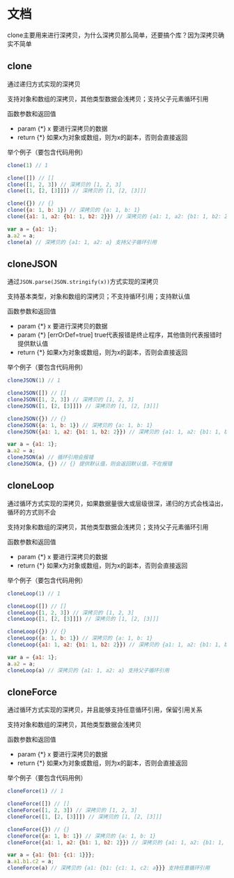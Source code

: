 # 文档
clone主要用来进行深拷贝，为什么深拷贝那么简单，还要搞个库？因为深拷贝确实不简单

## clone
通过递归方式实现的深拷贝

支持对象和数组的深拷贝，其他类型数据会浅拷贝；支持父子元素循环引用

函数参数和返回值

- param {\*} x 要进行深拷贝的数据
- return {\*} 如果x为对象或数组，则为x的副本，否则会直接返回

举个例子（要包含代码用例）

```js
clone(1) // 1

clone([]) // []
clone([1, 2, 3]) // 深拷贝的 [1, 2, 3]
clone([1, [2, [3]]]) // 深拷贝的 [1, [2, [3]]]

clone({}) // {}
clone({a: 1, b: 1}) // 深拷贝的 {a: 1, b: 1}
clone({a1: 1, a2: {b1: 1, b2: 2}}) // 深拷贝的 {a1: 1, a2: {b1: 1, b2: 2}}

var a = {a1: 1};
a.a2 = a;
clone(a) // 深拷贝的 {a1: 1, a2: a} 支持父子循环引用
```

## cloneJSON
通过`JSON.parse(JSON.stringify(x))`方式实现的深拷贝

支持基本类型，对象和数组的深拷贝；不支持循环引用；支持默认值

函数参数和返回值

- param {\*} x 要进行深拷贝的数据
- param {\*} [errOrDef=true] true代表报错是终止程序，其他值则代表报错时提供默认值
- return {\*} 如果x为对象或数组，则为x的副本，否则会直接返回

举个例子（要包含代码用例）

```js
cloneJSON(1) // 1

cloneJSON([]) // []
cloneJSON([1, 2, 3]) // 深拷贝的 [1, 2, 3]
cloneJSON([1, [2, [3]]]) // 深拷贝的 [1, [2, [3]]]

cloneJSON({}) // {}
cloneJSON({a: 1, b: 1}) // 深拷贝的 {a: 1, b: 1}
cloneJSON({a1: 1, a2: {b1: 1, b2: 2}}) // 深拷贝的 {a1: 1, a2: {b1: 1, b2: 2}}

var a = {a1: 1};
a.a2 = a;
cloneJSON(a) // 循环引用会报错
cloneJSON(a, {}) // {} 提供默认值，则会返回默认值，不在报错
```


## cloneLoop
通过循环方式实现的深拷贝，如果数据量很大或层级很深，递归的方式会栈溢出，循环的方式则不会

支持对象和数组的深拷贝，其他类型数据会浅拷贝；支持父子元素循环引用

函数参数和返回值

- param {\*} x 要进行深拷贝的数据
- return {\*} 如果x为对象或数组，则为x的副本，否则会直接返回

举个例子（要包含代码用例）

```js
cloneLoop(1) // 1

cloneLoop([]) // []
cloneLoop([1, 2, 3]) // 深拷贝的 [1, 2, 3]
cloneLoop([1, [2, [3]]]) // 深拷贝的 [1, [2, [3]]]

cloneLoop({}) // {}
cloneLoop({a: 1, b: 1}) // 深拷贝的 {a: 1, b: 1}
cloneLoop({a1: 1, a2: {b1: 1, b2: 2}}) // 深拷贝的 {a1: 1, a2: {b1: 1, b2: 2}}

var a = {a1: 1};
a.a2 = a;
cloneLoop(a) // 深拷贝的 {a1: 1, a2: a} 支持父子循环引用
```

## cloneForce
通过循环方式实现的深拷贝，并且能够支持任意循环引用，保留引用关系

支持对象和数组的深拷贝，其他类型数据会浅拷贝

函数参数和返回值

- param {\*} x 要进行深拷贝的数据
- return {\*} 如果x为对象或数组，则为x的副本，否则会直接返回

举个例子（要包含代码用例）

```js
cloneForce(1) // 1

cloneForce([]) // []
cloneForce([1, 2, 3]) // 深拷贝的 [1, 2, 3]
cloneForce([1, [2, [3]]]) // 深拷贝的 [1, [2, [3]]]

cloneForce({}) // {}
cloneForce({a: 1, b: 1}) // 深拷贝的 {a: 1, b: 1}
cloneForce({a1: 1, a2: {b1: 1, b2: 2}}) // 深拷贝的 {a1: 1, a2: {b1: 1, b2: 2}}

var a = {a1: {b1: {c1: 1}}};
a.a1.b1.c2 = a;
cloneForce(a) // 深拷贝的 {a1: {b1: {c1: 1, c2: a}}} 支持任意循环引用
```
